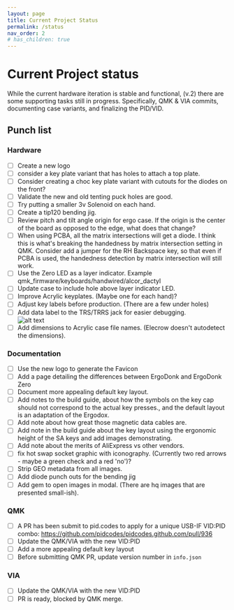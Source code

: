```yaml
---
layout: page
title: Current Project Status
permalink: /status
nav_order: 2
# has_children: true
---
```


# Current Project status

While the current hardware iteration is stable and functional, (v.2) there are some supporting tasks still in progress. Specifically, QMK & VIA commits, documenting case variants, and finalizing the PID/VID.

## Punch list

### Hardware
* [ ] Create a new logo
* [ ] consider a key plate variant that has holes to attach a top plate. 
* [ ] Consider creating a choc key plate variant with cutouts for the diodes on the front?
* [ ] Validate the new and old tenting puck holes are good.
* [ ] Try putting a smaller 3v Solenoid on each hand.
* [ ] Create a tip120 bending jig.
* [ ] Review pitch and tilt angle origin for ergo case. If the origin is the center of the board as opposed to the edge, what does that change?
* [ ] When using PCBA, all the matrix intersections will get a diode. I think this is what's breaking the handedness by matrix intersection setting in QMK. Consider add a jumper for the RH Backspace key, so that even if PCBA is used, the handedness detection by matrix intersection will still work.
* [ ] Use the Zero LED as a layer indicator. Example qmk_firmware/keyboards/handwired/alcor_dactyl
* [ ] Update case to include hole above layer indicator LED. 
* [ ] Improve Acrylic keyplates. (Maybe one for each hand)?
* [ ] Adjust key labels before production. (There are a few under holes)
* [ ] Add data label to the TRS/TRRS jack for easier debugging. <br>![alt text](/images/build_guide/labeled_data_jack.png)
* [ ] Add dimensions to Acrylic case file names. (Elecrow doesn't autodetect the dimensions).

### Documentation
* [ ] Use the new logo to generate the Favicon
* [ ] Add a page detailing the differences between ErgoDonk and ErgoDonk Zero
* [ ] Document more appealing default key layout.
* [ ] Add notes to the build guide, about how the symbols on the key cap should not correspond to the actual key presses., and the default layout is an adaptation of the Ergodox.
* [ ] Add note about how great those magnetic data cables are.
* [ ] Add note in the build guide about the key layout using the ergonomic height of the SA keys and add images demonstrating. 
* [ ] Add note about the merits of AliExpress vs other vendors.
* [ ] fix hot swap socket graphic with iconography. (Currently two red arrows - maybe a green check and a red 'no')?
* [ ] Strip GEO metadata from all images.
* [ ] Add diode punch outs for the bending jig
* [ ] Add gem to open images in modal. (There are hq images that are presented small-ish).
  
### QMK 
* [ ] A PR has been submit to pid.codes to apply for a unique USB-IF VID:PID combo: https://github.com/pidcodes/pidcodes.github.com/pull/936
* [ ] Update the QMK/VIA with the new VID:PID
* [ ] Add a more appealing default key layout
* [ ] Before submitting QMK PR, update version number in `info.json`

### VIA
* [ ] Update the QMK/VIA with the new VID:PID
* [ ] PR is ready, blocked by QMK merge.
